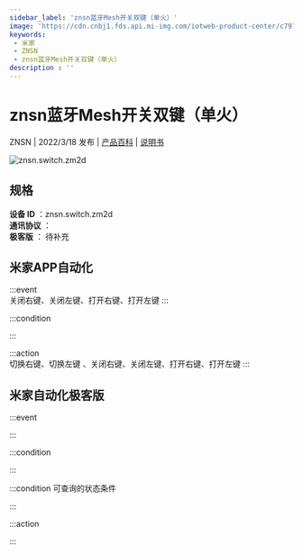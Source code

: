 ```yaml
---
sidebar_label: 'znsn蓝牙Mesh开关双键（单火）'
image: 'https://cdn.cnbj1.fds.api.mi-img.com/iotweb-product-center/c797e994d365e07860c94aad58a3c9ac_1642558608882.png?GalaxyAccessKeyId=AKVGLQWBOVIRQ3XLEW&Expires=9223372036854775807&Signature=4jyi/f3klQfs2I1jBSns+2uiE10='
keywords: 
 - 米家
 - ZNSN
 - znsn蓝牙Mesh开关双键（单火）
description : ''
---
```

# znsn蓝牙Mesh开关双键（单火）

ZNSN | 2022/3/18 发布 | [产品百科](https://home.mi.com/webapp/content/baike/product/index.html?model=znsn.switch.zm2d/) | [说明书](https://home.mi.com/views/introduction.html?model=znsn.switch.zm2d&region=cn)

![znsn.switch.zm2d](https://cdn.cnbj1.fds.api.mi-img.com/iotweb-product-center/c797e994d365e07860c94aad58a3c9ac_1642558608882.png?GalaxyAccessKeyId=AKVGLQWBOVIRQ3XLEW&Expires=9223372036854775807&Signature=4jyi/f3klQfs2I1jBSns+2uiE10=)

## 规格  
> 
**设备 ID** ：znsn.switch.zm2d  
**通讯协议** ：  
**极客版**  ： 待补充 


## 米家APP自动化  

:::event  
关闭右键、关闭左键、打开右键、打开左键
:::

:::condition  

:::

:::action   
切换右键、切换左键                                 、关闭右键、关闭左键、打开右键、打开左键
:::

## 米家自动化极客版  

:::event  

:::

:::condition  

:::

:::condition 可查询的状态条件  

:::

:::action  

:::

        
